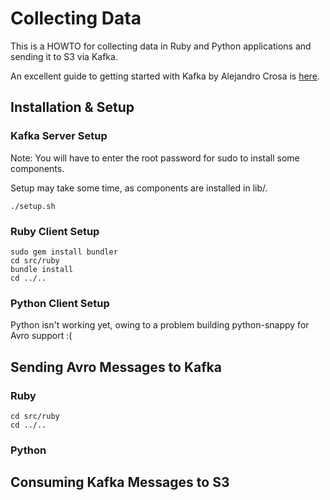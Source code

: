 Collecting Data
===============

This is a HOWTO for collecting data in Ruby and Python applications and sending it to S3 via Kafka.

An excellent guide to getting started with Kafka by Alejandro Crosa is [here](http://alejandrocrosablog.appspot.com/ruby/linkedin/voldemort/kafka/2011/06/20/Using-LinkedIn-kafka-to-track-activity-streams-in-ruby.html).

Installation & Setup
--------------------

### Kafka Server Setup

Note: You will have to enter the root password for sudo to install some components.

Setup may take some time, as components are installed in lib/.

    ./setup.sh

### Ruby Client Setup

    sudo gem install bundler
    cd src/ruby
    bundle install
    cd ../..

### Python Client Setup

Python isn't working yet, owing to a problem building python-snappy for Avro support :(

Sending Avro Messages to Kafka
------------------------------

### Ruby

    cd src/ruby
    cd ../..

### Python

Consuming Kafka Messages to S3
------------------------------

